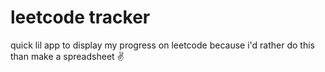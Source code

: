 # leetcode tracker

quick lil app to display my progress on leetcode because i'd rather do this than make a spreadsheet ✌️